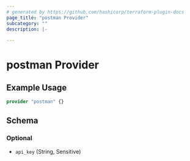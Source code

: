 ```yaml
---
# generated by https://github.com/hashicorp/terraform-plugin-docs
page_title: "postman Provider"
subcategory: ""
description: |-
  
---
```


# postman Provider



## Example Usage

```terraform
provider "postman" {}
```

<!-- schema generated by tfplugindocs -->
## Schema

### Optional

- `api_key` (String, Sensitive)
